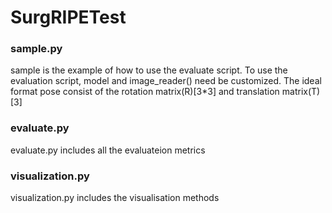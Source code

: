 # SurgRIPETest

### sample.py
sample is the example of how to use the evaluate script. To use the evaluation script, model and image_reader() need be customized. The ideal format pose consist of the rotation matrix(R)[3*3] and translation matrix(T)[3]

### evaluate.py
evaluate.py includes all the evaluateion metrics

### visualization.py
visualization.py includes the visualisation methods


